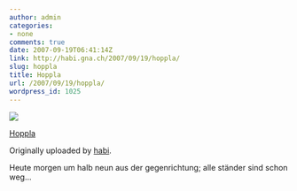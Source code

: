 ```yaml
---
author: admin
categories:
- none
comments: true
date: 2007-09-19T06:41:14Z
link: http://habi.gna.ch/2007/09/19/hoppla/
slug: hoppla
title: Hoppla
url: /2007/09/19/hoppla/
wordpress_id: 1025
---
```


[![](http://farm2.static.flickr.com/1341/1405341675_ee8ca324f0_m.jpg)](http://www.flickr.com/photos/habi/1405341675/)
   

 
  [Hoppla](http://www.flickr.com/photos/habi/1405341675/)
    

  Originally uploaded by [habi](http://www.flickr.com/people/habi/).
 



Heute morgen um halb neun aus der gegenrichtung; alle ständer sind schon weg...
  

